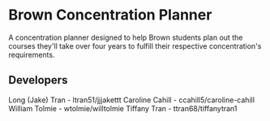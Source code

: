 # Brown Concentration Planner
A concentration planner designed to help Brown students plan out the courses they'll take over four years to fulfill their respective concentration's requirements.

## Developers
Long (Jake) Tran - ltran51/jjjakettt
Caroline Cahill - ccahill5/caroline-cahill
William Tolmie - wtolmie/willtolmie
Tiffany Tran - ttran68/tiffanytran1




